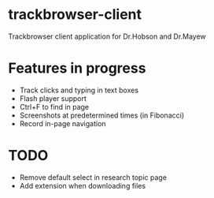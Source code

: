 # trackbrowser-client
Trackbrowser client application for Dr.Hobson and Dr.Mayew

# Features in progress
- Track clicks and typing in text boxes
- Flash player support
- Ctrl+F to find in page
- Screenshots at predetermined times (in Fibonacci)
- Record in-page navigation

# TODO
- Remove default select in research topic page
- Add extension when downloading files
